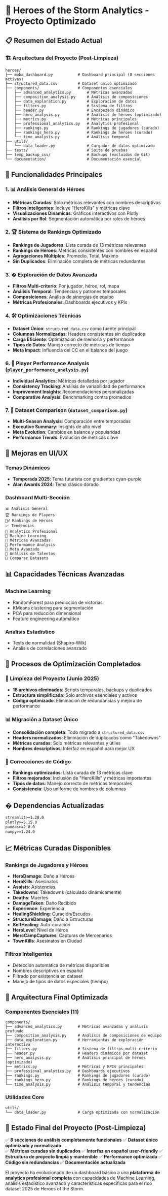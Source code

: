 # 🚀 Heroes of the Storm Analytics - Proyecto Optimizado

## 📋 Resumen del Estado Actual

### 🏗️ **Arquitectura del Proyecto (Post-Limpieza)**
```
heroes/
├── moba_dashboard.py           # Dashboard principal (8 secciones activas)
├── structured_data.csv         # Dataset único optimizado
├── components/                 # Componentes esenciales
│   ├── advanced_analytics.py       # Métricas avanzadas
│   ├── composition_analysis.py     # Análisis de composiciones
│   ├── data_exploration.py         # Exploración de datos
│   ├── filters.py                  # Sistema de filtros
│   ├── header.py                   # Encabezado dinámico
│   ├── hero_analysis.py            # Análisis de héroes (optimizado)
│   ├── metrics.py                  # Métricas principales
│   ├── professional_analytics.py   # Analytics profesional
│   ├── rankings.py                 # Rankings de jugadores (curado)
│   ├── rankings_hero.py            # Rankings de héroes (curado)
│   └── time_analysis.py            # Análisis temporal
├── utils/
│   └── data_loader.py              # Cargador de datos optimizado
├── tests/                          # Suite de pruebas
├── temp_backup_csv/                # Backups (excluidos de Git)
└── documentation/                  # Documentación esencial
```

## 🎯 **Funcionalidades Principales**

### 1. 📊 **Análisis General de Héroes**
- **Métricas Curadas**: Solo métricas relevantes con nombres descriptivos
- **Filtros Inteligentes**: Incluye "HeroKills" y métricas clave
- **Visualizaciones Dinámicas**: Gráficos interactivos con Plotly
- **Análisis por Rol**: Segmentación automática por roles de héroes

### 2. 🏆 **Sistema de Rankings Optimizado**
- **Rankings de Jugadores**: Lista curada de 13 métricas relevantes
- **Rankings de Héroes**: Métricas consistentes con nombres en español
- **Agregaciones Múltiples**: Promedio, Total, Máximo
- **Sin Duplicados**: Eliminación completa de métricas redundantes

### 3. � **Exploración de Datos Avanzada**
- **Filtros Multi-criterio**: Por jugador, héroe, rol, mapa
- **Análisis Temporal**: Tendencias y patrones temporales
- **Composiciones**: Análisis de sinergias de equipo
- **Métricas Profesionales**: Dashboards ejecutivos y KPIs

### 4. 🛠️ **Optimizaciones Técnicas**
- **Dataset Único**: `structured_data.csv` como fuente principal
- **Columnas Normalizadas**: Headers consistentes sin duplicados
- **Carga Eficiente**: Optimización de memoria y performance
- **Tipos de Datos**: Manejo correcto de métricas de tiempo
- **Meta Impact**: Influencia del CC en el balance del juego

### 6. 👥 **Player Performance Analysis** (`player_performance_analysis.py`)
- **Individual Analytics**: Métricas detalladas por jugador
- **Consistency Tracking**: Análisis de variabilidad de performance
- **Improvement Insights**: Recomendaciones personalizadas
- **Comparative Analysis**: Benchmarking contra promedios

### 7. 🔄 **Dataset Comparison** (`dataset_comparison.py`)
- **Multi-Season Analysis**: Comparación entre temporadas
- **Executive Summary**: Insights de alto nivel
- **Meta Evolution**: Cambios en balance y popularidad
- **Performance Trends**: Evolución de métricas clave

## 🎨 **Mejoras en UI/UX**

### **Temas Dinámicos**
- **Temporada 2025**: Tema futurista con gradientes cyan-purple
- **Alan Awards 2024**: Tema clásico dorado

### **Dashboard Multi-Sección**
```
📊 Análisis General
🏆 Rankings de Players  
🦸‍♂️ Rankings de Héroes
📈 Tendencias
🚀 Analytics Profesional
🤖 Machine Learning
🔬 Métricas Avanzadas
👥 Performance Analysis
🧬 Meta Avanzado
🎯 Análisis de Talentos
🔄 Comparar Datasets
```

## 📊 **Capacidades Técnicas Avanzadas**

### **Machine Learning**
- RandomForest para predicción de victorias
- KMeans clustering para segmentación
- PCA para reducción dimensional
- Feature engineering automático

### **Análisis Estadístico**
- Tests de normalidad (Shapiro-Wilk)
- Análisis de correlaciones avanzado
## 🎯 **Procesos de Optimización Completados**

### **🧹 Limpieza del Proyecto (Junio 2025)**
- **18 archivos eliminados**: Scripts temporales, backups y duplicados
- **Estructura simplificada**: Solo archivos esenciales y activos
- **Código optimizado**: Eliminación de redundancias y mejora de performance

### **📊 Migración a Dataset Único**
- **Consolidación completa**: Todo migrado a `structured_data.csv`
- **Headers normalizados**: Eliminación de duplicados como "Takedowns" 
- **Métricas curadas**: Solo métricas relevantes y útiles
- **Nombres descriptivos**: Interfaz en español para mejor UX

### **🔧 Correcciones de Código**
- **Rankings optimizados**: Lista curada de 13 métricas clave
- **Filtros mejorados**: Inclusión de "HeroKills" y métricas importantes
- **Tipos de datos**: Manejo correcto de métricas temporales
- **Consistencia**: Uso uniforme de nombres de columnas

## �️ **Dependencias Actualizadas**

```txt
streamlit>=1.28.0
plotly>=5.15.0  
pandas>=2.0.0
numpy>=1.24.0
```

## 📈 **Métricas Curadas Disponibles**

### **Rankings de Jugadores y Héroes**
- **HeroDamage**: Daño a Héroes
- **HeroKills**: Asesinatos  
- **Assists**: Asistencias
- **Takedowns**: Takedowns (calculado dinámicamente)
- **Deaths**: Muertes
- **DamageTaken**: Daño Recibido
- **Experience**: Experiencia
- **HealingShielding**: Curación/Escudos
- **StructureDamage**: Daño a Estructuras
- **SelfHealing**: Auto-curación
- **HeroLevel**: Nivel de Héroe
- **MercCampCaptures**: Capturas de Mercenarios
- **TownKills**: Asesinatos en Ciudad

### **Filtros Inteligentes**
- Detección automática de métricas disponibles
- Nombres descriptivos en español
- Filtrado por existencia en dataset
- Manejo de tipos de datos especiales (tiempo)

## 🎯 **Arquitectura Final Optimizada**

### **Componentes Esenciales (11)**
```
components/
├── advanced_analytics.py       # Métricas avanzadas y análisis profundo
├── composition_analysis.py     # Análisis de composiciones de equipo  
├── data_exploration.py         # Herramientas de exploración interactiva
├── filters.py                  # Sistema de filtros multi-criterio
├── header.py                   # Headers dinámicos por dataset
├── hero_analysis.py            # Análisis principal de héroes (optimizado)
├── metrics.py                  # Métricas y KPIs principales
├── professional_analytics.py   # Dashboards ejecutivos
├── rankings.py                 # Rankings de jugadores (curado)
├── rankings_hero.py            # Rankings de héroes (curado)
└── time_analysis.py            # Análisis temporal y tendencias
```

### **Utilidades Core**
```
utils/
└── data_loader.py              # Carga optimizada con normalización
```

## 🎉 **Estado Final del Proyecto (Post-Limpieza)**

✅ **8 secciones de análisis completamente funcionales**
✅ **Dataset único optimizado y normalizado**  
✅ **Métricas curadas sin duplicados**
✅ **Interfaz en español user-friendly**
✅ **Estructura de proyecto limpia y mantenible**
✅ **Performance optimizada**
✅ **Código sin redundancias**
✅ **Documentación actualizada**

El proyecto ha evolucionado de un dashboard básico a una **plataforma de analytics profesional completa** con capacidades de Machine Learning, análisis estadístico avanzado y características específicas para el rico dataset 2025 de Heroes of the Storm.
